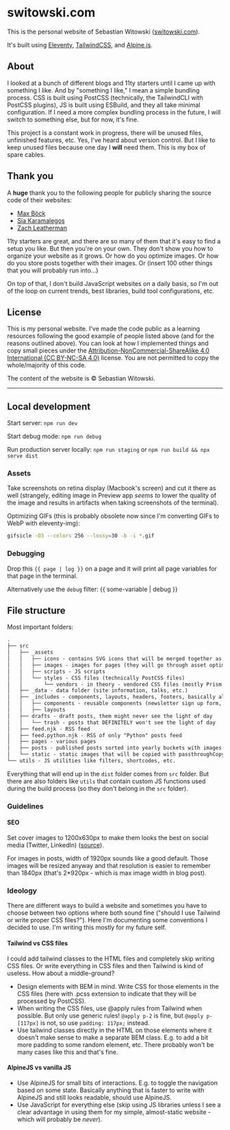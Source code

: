 # switowski.com

This is the personal website of Sebastian Witowski ([switowski.com](https://switowski.com)).

It's built using [Eleventy](https://www.11ty.dev/), [TailwindCSS](https://tailwindcss.com/), and [Alpine.js](https://alpinejs.dev/).

## About

I looked at a bunch of different blogs and 11ty starters until I came up with something I like. And by "something I like," I mean a simple bundling process. CSS is built using PostCSS (technically, the TailwindCLI with PostCSS plugins), JS is built using ESBuild, and they all take minimal configuration. If I need a more complex bundling process in the future, I will switch to something else, but for now, it's fine.

This project is a constant work in progress, there will be unused files, unfinished features, etc. Yes, I've heard about version control. But I like to keep unused files because one day I **will** need them. This is my box of spare cables.

## Thank you

A **huge** thank you to the following people for publicly sharing the source code of their websites:

* [Max Böck](https://mxb.dev/)
* [Sia Karamalegos](https://sia.codes/)
* [Zach Leatherman](https://www.zachleat.com/)

11ty starters are great, and there are so many of them that it's easy to find a setup you like. But then you're on your own. They don't show you how to organize your website as it grows. Or how do you optimize images. Or how do you store posts together with their images. Or (insert 100 other things that you will probably run into...)

On top of that, I don't build JavaScript websites on a daily basis, so I'm out of the loop on current trends, best libraries, build tool configurations, etc.

## License

This is my personal website. I've made the code public as a learning resources following the good example of people listed above (and for the reasons outlined above). You can look at how I implemented things and copy small pieces under the [Attribution-NonCommercial-ShareAlike 4.0 International (CC BY-NC-SA 4.0)](https://creativecommons.org/licenses/by-nc-sa/4.0/) license. You are not permitted to copy the whole/majority of this code.

The content of the website is © Sebastian Witowski.

----

## Local development

Start server: `npm run dev`

Start debug mode: `npm run debug`

Run production server locally: `npm run staging` or `npm run build && npx serve dist`

### Assets

Take screenshots on retina display (Macbook's screen) and cut it there as well (strangely, editing image in Preview app *seems to* lower the quality of the image and results in artifacts when taking screenshots of the terminal).

Optimizing GIFs (this is probably obsolete now since I'm converting GIFs to WebP with eleventy-img):

```bash
gifsicle -O3 --colors 256 --lossy=30 -b -i *.gif
```

### Debugging

Drop this `{{ page | log }}` on a page and it will print all page variables for that page in the terminal.

Alternatively use the `debug` filter: {{ some-variable | debug }}

## File structure

Most important folders:

```txt
.
├── src
│   ├── _assets
│   │   ├── icons - contains SVG icons that will be merged together as SVG sprite
│   │   ├── images - images for pages (they will go through asset optimization with eleventy-img and WILL change name)
│   │   ├── scripts - JS scripts
│   │   └── styles - CSS files (technically PostCSS files)
│   │       └── vendors - in theory - vendored CSS files (mostly Prism themes)
│   ├── _data - data folder (site information, talks, etc.)
│   ├── _includes - components, layouts, headers, footers, basically all nunjucks files go here
│   │   ├── components - reusable components (newsletter sign up form, post card template, etc.)
│   │   ├── layouts
│   ├── drafts - draft posts, them might never see the light of day
│   │   └── trash - posts that DEFINITELY won't see the light of day
│   ├── feed.njk - RSS feed
│   ├── feed.python.njk - RSS of only "Python" posts feed
│   ├── pages - various pages
│   ├── posts - published posts sorted into yearly buckets with images stored next to the markdown text
│   └── static - static images that will be copied with passthroughCopy (so without any modifications)
└── utils - JS utilities like filters, shortcodes, etc.
```

Everything that will end up in the `dist` folder comes from `src` folder. But there are also folders like `utils` that contain custom JS functions used during the build process (so they don't belong in the `src` folder).

### Guidelines

#### SEO

Set cover images to 1200x630px to make them looks the best on social media (Twitter, LinkedIn) ([source](https://iamturns.com/open-graph-image-size/)).

For images in posts, width of 1920px sounds like a good default. Those images will be resized anyway and that resolution is easier to remember than 1840px (that's 2*920px - which is max image width in blog post).

### Ideology

There are different ways to build a website and sometimes you have to choose between two options where both sound fine ("should I use Tailwind or write proper CSS files?"). Here I'm documenting some conventions I decided to use. I'm writing this mostly for my future self.

#### Tailwind vs CSS files

I could add tailwind classes to the HTML files and completely skip writing CSS files. Or write everything in CSS files and then Tailwind is kind of useless. How about a middle-ground?

* Design elements with BEM in mind. Write CSS for those elements in the CSS files (here with .pcss extension to indicate that they will be processed by PostCSS).
* When writing the CSS files, use @apply rules from Tailwind when possible. But only use generic rules! `@apply p-2` is fine, but `@apply p-[117px]` is not, so use `padding: 117px;` instead.
* Use tailwind classes directly in the HTML on those elements where it doesn't make sense to make a separate BEM class. E.g. to add a bit more padding to some random element, etc. There probably won't be many cases like this and that's fine.

#### AlpineJS vs vanilla JS

* Use AlpineJS for small bits of interactions. E.g. to toggle the navigation based on some state. Basically anything that is faster to write with AlpineJS and still looks readable, should use AlpineJS.
* Use JavaScript for everything else (skip using JS libraries unless I see a clear advantage in using them for my simple, almost-static website - which will probably be *never*).
